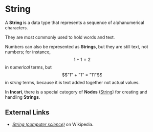 # String

A **String** is a data type that represents a sequence of alphanumerical characters.

They are most commonly used to hold words and text.

Numbers can also be represented as **Strings**, but they are still text, not numbers; for instance, $$1 + 1 = 2$$ in _numerical_ terms, but $$"1" + "1" = "11"$$ in _string_ terms, because it is text added together not actual values.

In **Incari**, there is a special category of **Nodes** \([String](../../toolbox/string/)\) for creating and handling **Strings**.

## External Links

* [_String \(computer science\)_](https://en.wikipedia.org/wiki/String_%28computer_science%29) on Wikipedia.

